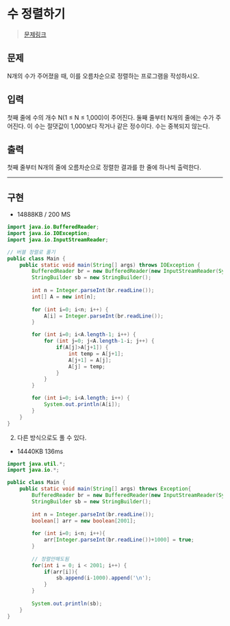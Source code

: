 # 수 정렬하기
> [문제링크](https://www.acmicpc.net/problem/2750)

## 문제
N개의 수가 주어졌을 때, 이를 오름차순으로 정렬하는 프로그램을 작성하시오.

## 입력
첫째 줄에 수의 개수 N(1 ≤ N ≤ 1,000)이 주어진다. 둘째 줄부터 N개의 줄에는 수가 주어진다. 이 수는 절댓값이 1,000보다 작거나 같은 정수이다. 수는 중복되지 않는다.

## 출력
첫째 줄부터 N개의 줄에 오름차순으로 정렬한 결과를 한 줄에 하나씩 출력한다.

---
## 구현
- 14888KB /	200 MS
```java
import java.io.BufferedReader;
import java.io.IOException;
import java.io.InputStreamReader;

// 버블 정렬로 풀기
public class Main {
    public static void main(String[] args) throws IOException {
        BufferedReader br = new BufferedReader(new InputStreamReader(System.in));
        StringBuilder sb = new StringBuilder();
        
        int n = Integer.parseInt(br.readLine());
        int[] A = new int[n];
        
        for (int i=0; i<n; i++) {
            A[i] = Integer.parseInt(br.readLine());
        }

        for (int i=0; i<A.length-1; i++) {
            for (int j=0; j<A.length-1-i; j++) {
                if(A[j]>A[j+1]) {
                    int temp = A[j+1];
                    A[j+1] = A[j];
                    A[j] = temp;
                }
            }
        }

        for (int i=0; i<A.length; i++) {
            System.out.println(A[i]);
        }
    }
}
```

2. 다른 방식으로도 풀 수 있다.
- 	14440KB	136ms
```java
import java.util.*;
import java.io.*;

public class Main {
    public static void main(String[] args) throws Exception{
        BufferedReader br = new BufferedReader(new InputStreamReader(System.in));
		StringBuilder sb = new StringBuilder();
        
        int n = Integer.parseInt(br.readLine());
        boolean[] arr = new boolean[2001];
        
        for (int i=0; i<n; i++){
            arr[Integer.parseInt(br.readLine())+1000] = true;
        }
        
        // 정렬안해도됨
        for(int i = 0; i < 2001; i++) {
            if(arr[i]){
                sb.append(i-1000).append('\n');
            }
        }
        
        System.out.println(sb);
    }
}
```
